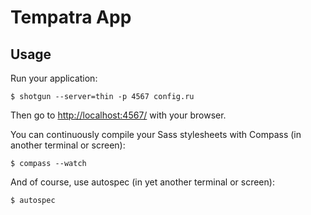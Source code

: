 # Tempatra App #

## Usage ##

Run your application:

    $ shotgun --server=thin -p 4567 config.ru

Then go to [http://localhost:4567/](http://localhost:4567/) with your browser.

You can continuously compile your Sass stylesheets with Compass (in another terminal or screen):

    $ compass --watch

And of course, use autospec (in yet another terminal or screen):

    $ autospec
